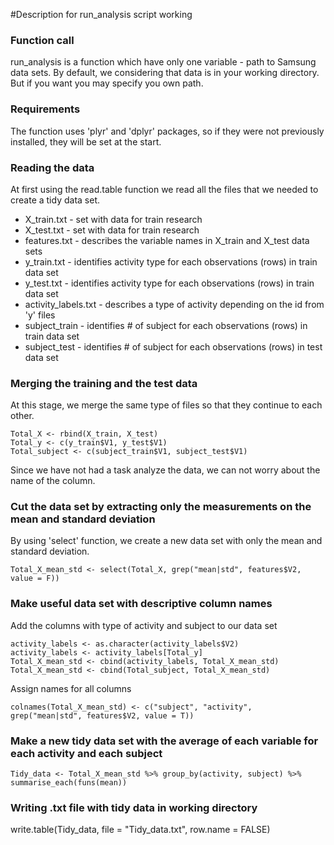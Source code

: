 #Description for run_analysis script working

### Function call
run_analysis is a function which have only one variable - path to Samsung data sets.  By default, we considering that data is in your working directory.
But if you want you may specify you own path.

### Requirements
The function uses 'plyr' and 'dplyr' packages, so if they were not previously installed, they will be set at the start.

### Reading the data
At first using the read.table function we read all the files that we needed to create a tidy data set.

 * X_train.txt - set with data for train research
 * X_test.txt - set with data for train research
 * features.txt - describes the variable names in X_train and X_test data sets
 * y_train.txt - identifies activity type for each observations (rows) in train data set
 * y_test.txt - identifies activity type for each observations (rows) in train data set
 * activity_labels.txt - describes a type of activity depending on the id from 'y' files 
 * subject_train - identifies # of subject for each observations (rows) in train data set
 * subject_test - identifies # of subject for each observations (rows) in test data set

### Merging the training and the test data
At this stage, we merge the same type of files so that they continue to each other.

    Total_X <- rbind(X_train, X_test)
    Total_y <- c(y_train$V1, y_test$V1)
    Total_subject <- c(subject_train$V1, subject_test$V1)

Since we have not had a task analyze the data, we can not worry about the name of the column.

### Cut the data set by extracting only  the measurements on the mean and standard deviation

By using 'select' function, we create a new data set with only the mean and standard deviation.

    Total_X_mean_std <- select(Total_X, grep("mean|std", features$V2, value = F))

### Make useful data set with descriptive column names
Add the columns with type of activity and subject to our data set

    activity_labels <- as.character(activity_labels$V2)
    activity_labels <- activity_labels[Total_y]
    Total_X_mean_std <- cbind(activity_labels, Total_X_mean_std)
    Total_X_mean_std <- cbind(Total_subject, Total_X_mean_std)

Assign names for all columns

    colnames(Total_X_mean_std) <- c("subject", "activity", grep("mean|std", features$V2, value = T))

### Make a new tidy data set  with the average of each variable for each activity and each subject

    Tidy_data <- Total_X_mean_std %>% group_by(activity, subject) %>% summarise_each(funs(mean))

### Writing .txt file with tidy data in working directory
   write.table(Tidy_data, file = "Tidy_data.txt", row.name = FALSE)
